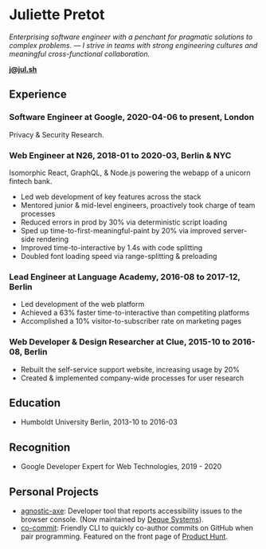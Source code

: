 # Juliette Pretot

_Enterprising software engineer with a penchant for pragmatic solutions to
complex problems. — I strive in teams with strong engineering cultures and
meaningful cross-functional collaboration._

**[j@jul.sh](mailto:j@jul.sh)**

## Experience

### Software Engineer at Google, 2020-04-06 to present, London

Privacy & Security Research.

### Web Engineer at N26, 2018-01 to 2020-03, Berlin & NYC

Isomorphic React, GraphQL, & Node.js powering the webapp of a unicorn fintech
bank.

- Led web development of key features across the stack
- Mentored junior & mid-level engineers, proactively took charge of team
  processes
- Reduced errors in prod by 30% via deterministic script loading
- Sped up time-to-first-meaningful-paint by 20% via improved server-side
  rendering
- Improved time-to-interactive by 1.4s with code splitting
- Doubled font loading speed via range-splitting & preloading

### Lead Engineer at Language Academy, 2016-08 to 2017-12, Berlin

- Led development of the web platform
- Achieved a 63% faster time-to-interactive than competiting platforms
- Accomplished a 10% visitor-to-subscriber rate on marketing pages

### Web Developer & Design Researcher at Clue, 2015-10 to 2016-08, Berlin

- Rebuilt the self-service support website, increasing usage by 20%
- Created & implemented company-wide processes for user research

## Education

- Humboldt University Berlin, 2013-10 to 2016-03

## Recognition

- Google Developer Expert for Web Technologies, 2019 - 2020

## Personal Projects

- [agnostic-axe](https://github.com/dequelabs/agnostic-axe): Developer tool that
  reports accessibility issues to the browser console. (Now maintained by
  [Deque Systems](https://en.wikipedia.org/wiki/Deque_Systems)).
- [co-commit](https://github.com/jul-sh/npx-co-commit): Friendly CLI to quickly
  co-author commits on GitHub when pair programming. Featured on the front page
  of [Product Hunt](https://www.producthunt.com/posts/co-commit).
